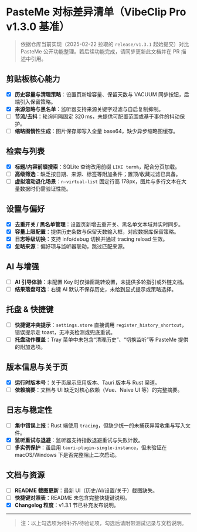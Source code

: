 # PasteMe 对标差异清单（VibeClip Pro v1.3.0 基准）

> 依据仓库当前实现（2025-02-22 拉取的 `release/v1.3.1` 起始提交）对比 PasteMe 公开功能整理。若后续功能完成，请同步更新此文档并在 PR 描述中引用。

## 剪贴板核心能力

- [x] **历史容量与清理策略**：设置页新增容量、保留天数与 VACUUM 同步按钮，后端引入保留策略。
- [x] **来源忽略与黑名单**：监听器支持来源关键字过滤与自启复制抑制。
- [ ] **节流/去抖**：轮询间隔固定 320 ms，未提供可配置范围或基于事件的抖动保护。
- [ ] **缩略图惰性生成**：图片保存即写入全量 base64，缺少异步缩略图缓存。

## 检索与列表

- [x] **标题/内容前缀搜索**：SQLite 查询改用前缀 `LIKE term%`，配合分页加载。
- [ ] **高级筛选**：缺乏按日期、来源、标签等附加条件；置顶/收藏过滤已具备。
- [ ] **虚拟滚动退化场景**：`n-virtual-list` 固定行高 178px，图片与多行文本在大量数据时仍需验证性能。

## 设置与偏好

- [x] **去重开关 / 黑名单管理**：设置页新增去重开关、黑名单文本域并实时同步。
- [x] **容量上限配置**：提供历史条数与保留天数输入框，对应数据库保留策略。
- [x] **日志等级切换**：支持 info/debug 切换并通过 tracing reload 生效。
- [x] **忽略来源**：偏好项与监听器联动，跳过匹配来源。

## AI 与增强

- [ ] **AI 引导体验**：未配置 Key 时仅弹窗跳转设置，未提供多轮指引或外链文档。
- [ ] **结果落盘可选**：右键 AI 默认不保存历史，未给到显式提示或策略选择。

## 托盘 & 快捷键

- [ ] **快捷键冲突提示**：`settings.store` 直接调用 `register_history_shortcut`，错误提示走 toast，无冲突检测或兜底重试。
- [ ] **托盘动作覆盖**：Tray 菜单中未包含“清理历史”、“切换监听”等 PasteMe 提供的附加选项。

## 版本信息与关于页

- [x] **运行时版本号**：关于页展示应用版本、Tauri 版本与 Rust 渠道。
- [ ] **依赖摘要**：文档与 UI 缺乏对核心依赖（Vue、Naive UI 等）的完整摘要。

## 日志与稳定性

- [ ] **集中错误上报**：Rust 端使用 `tracing`，但缺少统一的未捕获异常收集与写入文件。
- [x] **监听重试与退避**：监听器支持指数退避重试与失败计数。
- [ ] **多实例保护**：虽启用 `tauri-plugin-single-instance`，但未验证在 macOS/Windows 下是否完整阻止二次启动。

## 文档与资源

- [ ] **README 截图更新**：最新 UI（历史/AI/设置/关于）截图缺失。
- [ ] **快捷键对照表**：README 未包含完整快捷键说明。
- [x] **Changelog 粒度**：v1.3.1 节已补充发布说明。

---

> 注：以上勾选项为待补齐/待验证项，勾选后请附带测试记录与文档说明。
